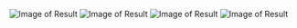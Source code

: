 ![Image of Result](http://imgur.com/NoJQSN0)
![Image of Result](http://imgur.com/oocGQ0v)
![Image of Result](http://imgur.com/NqDMgFt)
![Image of Result](http://imgur.com/0KIgCce)
